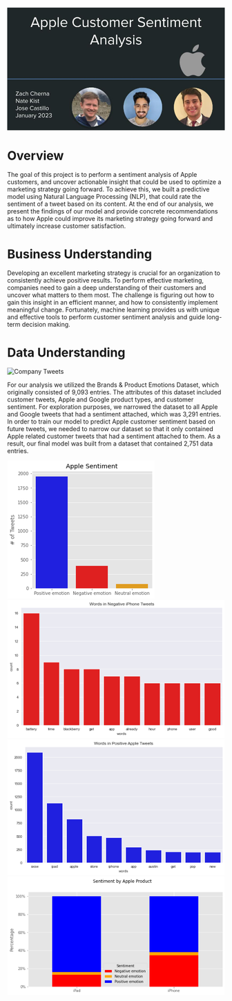 ![header](./images/slides_header.jpg)
# Overview

The goal of this project is to perform a sentiment analysis of Apple customers, and uncover actionable insight that could be used to optimize a marketing strategy going forward. To achieve this, we built a predictive model using Natural Language Processing (NLP),  that could rate the sentiment of a tweet based on its content. At the end of our analysis, we present the findings of our model and provide concrete recommendations as to how Apple could improve its marketing strategy going forward and ultimately increase customer satisfaction. 


# Business Understanding 

Developing an excellent marketing strategy is crucial for an organization to consistently achieve positive results. To perform effective marketing, companies need to gain a deep understanding of their customers and uncover what matters to them most. The challenge is figuring out how to gain this insight in an efficient manner, and how to consistently implement meaningful change. Fortunately, machine learning provides us with unique and effective tools to perform customer sentiment analysis and guide long-term decision making. 


# Data Understanding
![Company Tweets](./images/tweets_by_company.jpg)

For our analysis we utilized the Brands & Product Emotions Dataset, which originally consisted of 9,093 entries. The attributes of this dataset included customer tweets, Apple and Google product types, and customer sentiment. For exploration purposes, we narrowed the dataset to all Apple and Google tweets that had a sentiment attached, which was 3,291 entries. In order to train our model to predict Apple customer sentiment based on future tweets, we needed to narrow our dataset so that it only contained Apple related customer tweets that had a sentiment attached to them. As a result, our final model was built from a dataset that contained 2,751 data  entries. 

![Apple Sentiment](./images/apple_sentiment.png)
![Negative Words](./images/negative_words.png)
![Positive Words](./images/positive_words.png)
![Product Sentiment](./images/product_sentiment.png)
